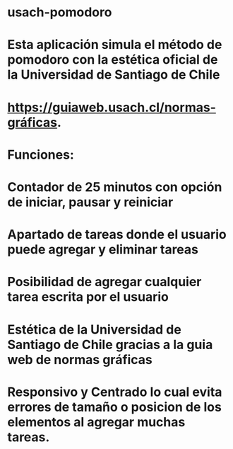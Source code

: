 # usach-pomodoro
# Esta aplicación simula el método de pomodoro con la estética oficial de la Universidad de Santiago de Chile
# https://guiaweb.usach.cl/normas-gráficas.
# Funciones:
# Contador de 25 minutos con opción de iniciar, pausar y reiniciar
# Apartado de tareas donde el usuario puede agregar y eliminar tareas
# Posibilidad de agregar cualquier tarea escrita por el usuario
# Estética de la Universidad de Santiago de Chile gracias a la guia web de normas gráficas
# Responsivo y Centrado lo cual evita errores de tamaño o posicion de los elementos al agregar muchas tareas.
